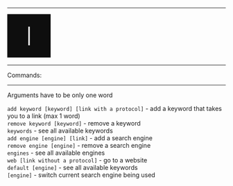 <hr>
<div><img src="favicon/favicon.gif" width=100></div>
<hr>
Commands:<br>
<hr>
Arguments have to be only one word<br>

``` add keyword [keyword] [link with a protocol] ``` - add a keyword that takes you to a link (max 1 word)<br>
``` remove keyword [keyword] ``` - remove a keyword<br>
``` keywords ``` - see all available keywords<br>
``` add engine [engine] [link] ``` - add a search engine<br>
``` remove engine [engine] ``` - remove a search engine<br>
``` engines ``` - see all available engines<br>
``` web [link without a protocol] ``` - go to a website<br>
``` default [engine] ``` - see all available keywords<br>
``` [engine] ``` - switch current search engine being used<br>

